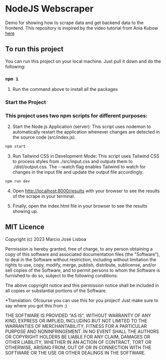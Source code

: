 # NodeJS Webscraper
Demo for showing how to scrape data and get backend data to the frontend. This repository is inspired by the video tutorial from Ania Kubow [here](https://youtu.be/-3lqUHeZs_0)

## To run this project

You can run this project on your local machine. Just pull it down and do the following:

### `npm i`

1. Run the command above to install all the packages

### Start the Project

### This project uses two npm scripts for different purposes:

2. Start the Node.js Application (server): This script uses nodemon to automatically restart the application whenever changes are detected in the source code (src/index.js).

```bash
npm start
```

3. Run Tailwind CSS in Development Mode: This script uses Tailwind CSS to process styles from ./src/input.css and outputs them to ./dist/output.css. The --watch flag enables Tailwind to watch for changes in the input file and update the output file accordingly.

```bash
npm run dev
```

4. Open [http://localhost:8000/results](http://localhost:8000/results) with your browser to see the results of the scrape in your terminal.

5. Finally, open the index.html file in your browser to see the results showing up.

## MIT Licence

Copyright (c) 2023 Marcio José Lisboa

Permission is hereby granted, free of charge, to any person obtaining a copy of this software and associated documentation files (the "Software"), to deal in the Software without restriction, including without limitation the rights to use, copy, modify, merge, publish, distribute, sublicense, and/or sell copies of the Software, and to permit persons to whom the Software is furnished to do so, subject to the following conditions:

The above copyright notice and this permission notice shall be included in all copies or substantial portions of the Software.

*Translation: Ofcourse you can use this for you project! Just make sure to say where you got this from :)

THE SOFTWARE IS PROVIDED "AS IS", WITHOUT WARRANTY OF ANY KIND, EXPRESS OR IMPLIED, INCLUDING BUT NOT LIMITED TO THE WARRANTIES OF MERCHANTABILITY, FITNESS FOR A PARTICULAR PURPOSE AND NONINFRINGEMENT. IN NO EVENT SHALL THE AUTHORS OR COPYRIGHT HOLDERS BE LIABLE FOR ANY CLAIM, DAMAGES OR OTHER LIABILITY, WHETHER IN AN ACTION OF CONTRACT, TORT OR OTHERWISE, ARISING FROM, OUT OF OR IN CONNECTION WITH THE SOFTWARE OR THE USE OR OTHER DEALINGS IN THE SOFTWARE.

